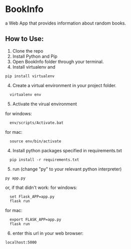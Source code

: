 # BookInfo
a Web App that provides information about random books.

## How to Use:

1. Clone the repo
2. Install Python and Pip
3. Open BookInfo folder through your terminal.
4. Install virtualenv and 
```
pip install virtualenv
```

4. Create a virtual environment in your project folder.
```
  virtualenv env
```
5. Activate the virual environment

  for windows:
```
  env/scripts/Activate.bat
```
  for mac:
```
  source env/bin/activate
```

4. Install python packages specified in requirements.txt
```
  pip install -r requirements.txt
```
5. run (change "py" to your relevant python interpreter)

```
py app.py
```


or, if that didn't work:
  for windows:
```
  set Flask_APP=app.py
  flask run
```
  for mac:
```
  export FLASK_APP=app.py
  flask run
```

6. enter this url in your web browser:
```
localhost:5000
```


